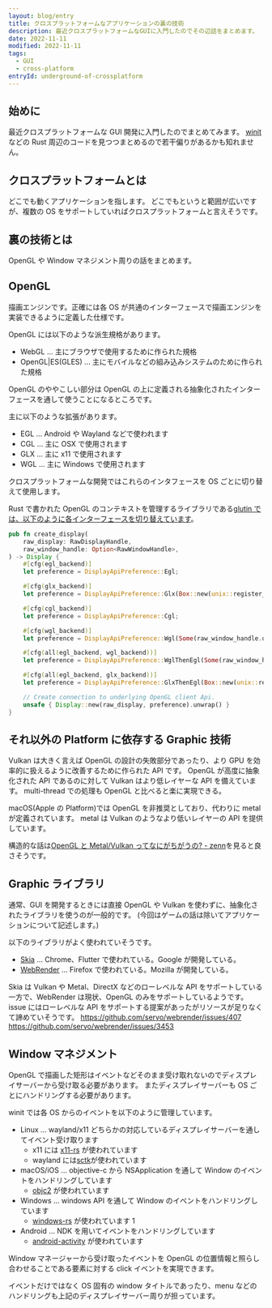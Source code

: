 ```yaml
---
layout: blog/entry
title: クロスプラットフォームなアプリケーションの裏の技術
description: 最近クロスプラットフォームなGUIに入門したのでその辺話をまとめます。
date: 2022-11-11
modified: 2022-11-11
tags:
  - GUI
  - cross-platform
entryId: underground-of-crossplatform
---
```


## 始めに

最近クロスプラットフォームな GUI 開発に入門したのでまとめてみます。
[winit](https://github.com/rust-windowing/winit) などの Rust 周辺のコードを見つつまとめるので若干偏りがあるかも知れません。

## クロスプラットフォームとは

どこでも動くアプリケーションを指します。
どこでもというと範囲が広いですが、複数の OS をサポートしていればクロスプラットフォームと言えそうです。

## 裏の技術とは

OpenGL や Window マネジメント周りの話をまとめます。

## OpenGL

描画エンジンです。正確には各 OS が共通のインターフェースで描画エンジンを実装できるように定義した仕様です。

OpenGL には以下のような派生規格があります。

- WebGL ... 主にブラウザで使用するために作られた規格
- OpenGL|ES(GLES) ... 主にモバイルなどの組み込みシステムのために作られた規格

OpenGL のややこしい部分は OpenGL の上に定義される抽象化されたインターフェースを通して使うことになるところです。

主に以下のような拡張があります。

- EGL ... Android や Wayland などで使われます
- CGL ... 主に OSX で使用されます
- GLX ... 主に x11 で使用されます
- WGL ... 主に Windows で使用されます

クロスプラットフォームな開発ではこれらのインタフェースを OS ごとに切り替えて使用します。

Rust で書かれた OpenGL のコンテキストを管理するライブラリである[glutin では、以下のように各インターフェースを切り替えています](https://github.com/rust-windowing/glutin/blob/79935ed18530fcc74cd2d0947e6c907d94beadfc/glutin_examples/src/lib.rs#L272-L297)。

```rust
pub fn create_display(
    raw_display: RawDisplayHandle,
    raw_window_handle: Option<RawWindowHandle>,
) -> Display {
    #[cfg(egl_backend)]
    let preference = DisplayApiPreference::Egl;

    #[cfg(glx_backend)]
    let preference = DisplayApiPreference::Glx(Box::new(unix::register_xlib_error_hook));

    #[cfg(cgl_backend)]
    let preference = DisplayApiPreference::Cgl;

    #[cfg(wgl_backend)]
    let preference = DisplayApiPreference::Wgl(Some(raw_window_handle.unwrap()));

    #[cfg(all(egl_backend, wgl_backend))]
    let preference = DisplayApiPreference::WglThenEgl(Some(raw_window_handle.unwrap()));

    #[cfg(all(egl_backend, glx_backend))]
    let preference = DisplayApiPreference::GlxThenEgl(Box::new(unix::register_xlib_error_hook));

    // Create connection to underlying OpenGL client Api.
    unsafe { Display::new(raw_display, preference).unwrap() }
}
```

## それ以外の Platform に依存する Graphic 技術

Vulkan は大きく言えば OpenGL の設計の失敗部分であったり、より GPU を効率的に扱えるように改善するために作られた API です。
OpenGL が高度に抽象化された API であるのに対して Vulkan はより低レイヤーな API を備えています。
multi-thread での処理も OpenGL と比べると楽に実現できる。

macOS(Apple の Platform)では OpenGL を非推奨としており、代わりに metal が定義されています。
metal は Vulkan のようなより低いレイヤーの API を提供しています。

構造的な話は[OpenGL と Metal/Vulkan ってなにがちがうの? - zenn](https://zenn.dev/n0mimono/articles/0b1c1b5f2a2549)を見ると良さそうです。

## Graphic ライブラリ

通常、GUI を開発するときには直接 OpenGL や Vulkan を使わずに、抽象化されたライブラリを使うのが一般的です。
(今回はゲームの話は除いてアプリケーションについて記述します。)

以下のライブラリがよく使われていそうです。

- [Skia](https://github.com/google/skia) ... Chrome、Flutter で使われている。Google が開発している。
- [WebRender](https://github.com/servo/webrender) ... Firefox で使われている。Mozilla が開発している。

Skia は Vulkan や Metal、DirectX などのローレベルな API をサポートしている一方で、WebRender は現状、OpenGL のみをサポートしているようです。
issue にはローレベルな API をサポートする提案があったがリソースが足りなくて諦めていそうです。
https://github.com/servo/webrender/issues/407
https://github.com/servo/webrender/issues/3453

## Window マネジメント

OpenGL で描画した矩形はイベントなどそのまま受け取れないのでディスプレイサーバーから受け取る必要があります。
またディスプレイサーバーも OS ごとにハンドリングする必要があります。

winit では各 OS からのイベントを以下のように管理しています。

- Linux ... wayland/x11 どちらかの対応しているディスプレイサーバーを通してイベント受け取ります
  - x11 には [x11-rs](https://github.com/AltF02/x11-rs) が使われています
  - wayland には[sctk](https://github.com/smithay/client-toolkit)が使われています
- macOS/iOS ... objective-c から NSApplication を通して Window のイベントをハンドリングしています
  - [objc2](https://github.com/madsmtm/objc2) が使われています
- Windows ... windows API を通して Window のイベントをハンドリングしています
  - [windows-rs](https://github.com/microsoft/windows-rs) が使われています 1
- Android ... NDK を用いてイベントをハンドリングしています
  - [android-activity](https://github.com/rib/android-activity) が使われています

Window マネージャーから受け取ったイベントを OpenGL の位置情報と照らし合わせることである要素に対する click イベントを実現できます。

イベントだけではなく OS 固有の window タイトルであったり、menu などのハンドリングも上記のディスプレイサーバー周りが担っています。
